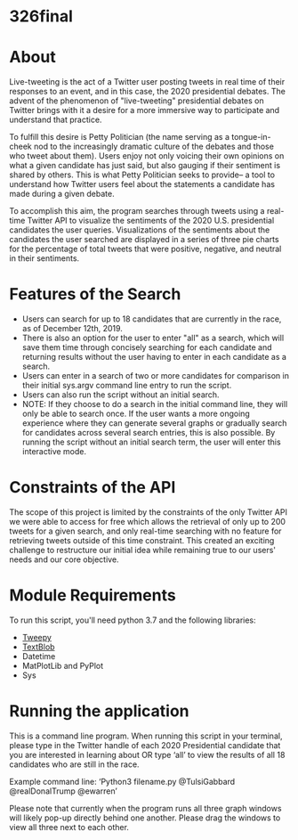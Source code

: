 # 326final
# About

Live-tweeting is the act of a Twitter user posting tweets in real time of their responses to an event, and in this case, the 2020 presidential debates. The advent of the phenomenon of "live-tweeting" presidential debates on Twitter brings with it a desire for a more immersive way to participate and understand that practice. 

To fulfill this desire is Petty Politician (the name serving as a tongue-in-cheek nod to the increasingly dramatic culture of the debates and those who tweet about them). Users enjoy not only voicing their own opinions on what a given candidate has just said, but also gauging if their sentiment is shared by others. This is what Petty Politician seeks to provide– a tool to understand how Twitter users feel about the statements a candidate has made during a given debate.

To accomplish this aim, the program searches through tweets using a real-time Twitter API to visualize the sentiments of the 2020 U.S. presidential candidates the user queries. Visualizations of the sentiments about the candidates the user searched are displayed in a series of three pie charts for the percentage of total tweets that were positive, negative, and neutral in their sentiments. 

# Features of the Search
* Users can search for up to 18 candidates that are currently in the race, as of December 12th, 2019. 
* There is also an option for the user to enter "all" as a search, which will save them time through concisely searching for each candidate and returning results without the user having to enter in each candidate as a search.
* Users can enter in a search of two or more candidates for comparison in their initial sys.argv command line entry to run the script.
* Users can also run the script without an initial search. 
* NOTE: If they choose to do a search in the initial command line, they will only be able to search once. If the user wants a more ongoing experience where they can generate several graphs or gradually search for candidates across several search entries, this is also possible. By running the script without an initial search term, the user will enter this interactive mode. 

# Constraints of the API
The scope of this project is limited by the constraints of the only Twitter API we were able to access for free which allows the retrieval of only up to 200 tweets for a given search, and only real-time searching with no feature for retrieving tweets outside of this time constraint. This created an exciting challenge to restructure our initial idea while remaining true to our users' needs and our core objective.

# Module Requirements

To run this script, you'll need python 3.7 and the following libraries: 

* [Tweepy](https://github.com/tweepy/tweepy)
* [TextBlob](https://textblob.readthedocs.io/en/dev/)
* Datetime
* MatPlotLib and PyPlot
* Sys 

# Running the application

This is a command line program. When running this script in your terminal, please type in the Twitter handle of each 2020 Presidential candidate that you are interested in learning about OR type ‘all’ to view the results of all 18 candidates who are still in the race. 

Example command line: 
‘Python3 filename.py @TulsiGabbard @realDonalTrump @ewarren’

Please note that currently when the program runs all three graph windows will likely pop-up directly behind one another. Please drag the windows to view all three next to each other.


